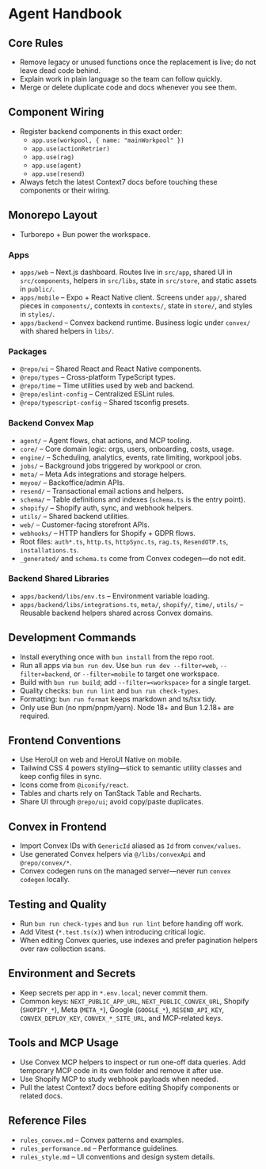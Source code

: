 # Agent Handbook

## Core Rules
- Remove legacy or unused functions once the replacement is live; do not leave dead code behind.
- Explain work in plain language so the team can follow quickly.
- Merge or delete duplicate code and docs whenever you see them.

## Component Wiring
- Register backend components in this exact order:
  - `app.use(workpool, { name: "mainWorkpool" })`
  - `app.use(actionRetrier)`
  - `app.use(rag)`
  - `app.use(agent)`
  - `app.use(resend)`
- Always fetch the latest Context7 docs before touching these components or their wiring.

## Monorepo Layout
- Turborepo + Bun power the workspace.

### Apps
- `apps/web` – Next.js dashboard. Routes live in `src/app`, shared UI in `src/components`, helpers in `src/libs`, state in `src/store`, and static assets in `public/`.
- `apps/mobile` – Expo + React Native client. Screens under `app/`, shared pieces in `components/`, contexts in `contexts/`, state in `store/`, and styles in `styles/`.
- `apps/backend` – Convex backend runtime. Business logic under `convex/` with shared helpers in `libs/`.

### Packages
- `@repo/ui` – Shared React and React Native components.
- `@repo/types` – Cross-platform TypeScript types.
- `@repo/time` – Time utilities used by web and backend.
- `@repo/eslint-config` – Centralized ESLint rules.
- `@repo/typescript-config` – Shared tsconfig presets.

### Backend Convex Map
- `agent/` – Agent flows, chat actions, and MCP tooling.
- `core/` – Core domain logic: orgs, users, onboarding, costs, usage.
- `engine/` – Scheduling, analytics, events, rate limiting, workpool jobs.
- `jobs/` – Background jobs triggered by workpool or cron.
- `meta/` – Meta Ads integrations and storage helpers.
- `meyoo/` – Backoffice/admin APIs.
- `resend/` – Transactional email actions and helpers.
- `schema/` – Table definitions and indexes (`schema.ts` is the entry point).
- `shopify/` – Shopify auth, sync, and webhook helpers.
- `utils/` – Shared backend utilities.
- `web/` – Customer-facing storefront APIs.
- `webhooks/` – HTTP handlers for Shopify + GDPR flows.
- Root files: `auth*.ts`, `http.ts`, `httpSync.ts`, `rag.ts`, `ResendOTP.ts`, `installations.ts`.
- `_generated/` and `schema.ts` come from Convex codegen—do not edit.

### Backend Shared Libraries
- `apps/backend/libs/env.ts` – Environment variable loading.
- `apps/backend/libs/integrations.ts`, `meta/`, `shopify/`, `time/`, `utils/` – Reusable backend helpers shared across Convex domains.

## Development Commands
- Install everything once with `bun install` from the repo root.
- Run all apps via `bun run dev`. Use `bun run dev --filter=web`, `--filter=backend`, or `--filter=mobile` to target one workspace.
- Build with `bun run build`; add `--filter=<workspace>` for a single target.
- Quality checks: `bun run lint` and `bun run check-types`.
- Formatting: `bun run format` keeps markdown and ts/tsx tidy.
- Only use Bun (no npm/pnpm/yarn). Node 18+ and Bun 1.2.18+ are required.

## Frontend Conventions
- Use HeroUI on web and HeroUI Native on mobile.
- Tailwind CSS 4 powers styling—stick to semantic utility classes and keep config files in sync.
- Icons come from `@iconify/react`.
- Tables and charts rely on TanStack Table and Recharts.
- Share UI through `@repo/ui`; avoid copy/paste duplicates.

## Convex in Frontend
- Import Convex IDs with `GenericId` aliased as `Id` from `convex/values`.
- Use generated Convex helpers via `@/libs/convexApi` and `@repo/convex/*`.
- Convex codegen runs on the managed server—never run `convex codegen` locally.

## Testing and Quality
- Run `bun run check-types` and `bun run lint` before handing off work.
- Add Vitest (`*.test.ts(x)`) when introducing critical logic.
- When editing Convex queries, use indexes and prefer pagination helpers over raw collection scans.

## Environment and Secrets
- Keep secrets per app in `*.env.local`; never commit them.
- Common keys: `NEXT_PUBLIC_APP_URL`, `NEXT_PUBLIC_CONVEX_URL`, Shopify (`SHOPIFY_*`), Meta (`META_*`), Google (`GOOGLE_*`), `RESEND_API_KEY`, `CONVEX_DEPLOY_KEY`, `CONVEX_*_SITE_URL`, and MCP-related keys.

## Tools and MCP Usage
- Use Convex MCP helpers to inspect or run one-off data queries. Add temporary MCP code in its own folder and remove it after use.
- Use Shopify MCP to study webhook payloads when needed.
- Pull the latest Context7 docs before editing Shopify components or related docs.

## Reference Files
- `rules_convex.md` – Convex patterns and examples.
- `rules_performance.md` – Performance guidelines.
- `rules_style.md` – UI conventions and design system details.
